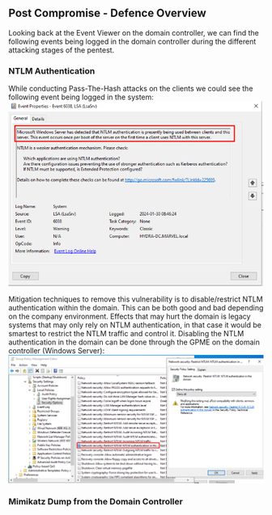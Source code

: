 ## Post Compromise - Defence Overview
Looking back at the Event Viewer on the domain controller, we can find the following events being logged in the domain controller during the different attacking stages of the pentest.

### NTLM Authentication
While conducting Pass-The-Hash attacks on the clients we could see the following event being logged in the system:
![NTLM Warning](images/NTLM_warning.png)

Mitigation techniques to remove this vulnerability is to disable/restrict NTLM authentication within the domain.
This can be both good and bad depending on the company environment.
Effects that may hurt the domain is legacy systems that may only rely on NTLM authentication, in that case it would be smartest to restrict the NTLM traffic and control it.
Disabling the NTLM authentication in the domain can be done through the GPME on the domain controller (Windows Server):
![NTLM Controls](images/disable_NTLM.png)


### Mimikatz Dump from the Domain Controller
